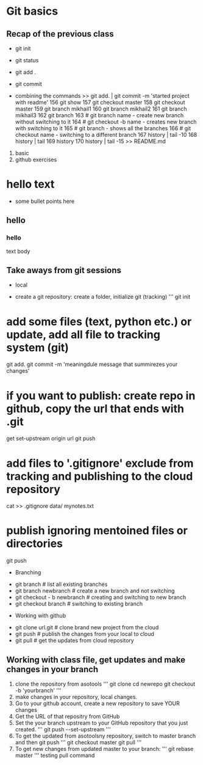 # Git basics

## Recap of the previous class
- git init
- git status
- git add . 
- git commit 

- combining the commands >> git add. | git commit -m 'started project with readme'
  156  git show
  157  git checkout master
  158  git checkout master
  159  git branch mikhail1
  160  git branch mikhail2
  161  git branch mikhail3
  162  git branch
  163  # git branch name - create new branch without switching to it
  164  # git checkout -b name - creates new branch with switching to it
  165  # git branch - shows all the branches
  166  # git checkout name - switching to a different branch
  167  history | tail -10
  168  history | tail
  169  history 
  170  history | tail -15 >> README.md

1. basic
2. github exercises
# hello text
* some bullet points here
## hello
### hello
text body

## Take aways from git sessions
* local
- create a git repository: create a folder, initialize git (tracking)
''' git init
# add some files (text, python etc.) or update, add all file to tracking system (git)
git add.
git commit -m 'meaningdule message that summirezes your changes'
# if you want to publish: create repo in github, copy the url that ends with .git
get set-upstream origin url
git push 

# add files to '.gitignore' exclude from tracking and publishing to the cloud repository
cat >> .gitignore
data/
mynotes.txt

# publish ignoring mentoined files or directories
git push

* Branching
- git branch # list all existing branches
- git branch newbranch # create a new branch and not switching
- git checkout - b newbranch # creating and switching to new branch
- git checkout branch # switching to existing branch

* Working with github
- git clone url.git # clone brand new project from the cloud
- git push # publish the changes from your local to cloud
- git pull # get the updates from cloud repository

## Working with class file, get updates and make changes in your branch
1. clone the repository from asotools
'''
git clone <url>
cd newrepo
git checkout -b 'yourbranch'
'''
2. make changes in your repository, local changes.
3. Go to your github account, create a new repository to save YOUR changes
4. Get the URL of that repositry from GitHub
5. Set the your branch upstream to your GitHub repository that you just created.
'''
git push --set-upstream <url from your github repository>
'''
6. To get the updated from asotoolsny repository, switch to master branch and then git push
'''
git checkout master
git pull
'''
7. To get new changes from updated master to your branch:
'''
git rebase master
'''
  testing pull command
